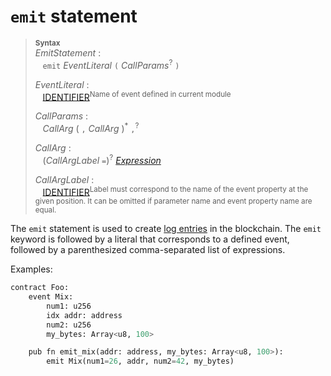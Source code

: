 # `emit` statement


> **<sup>Syntax</sup>**\
> _EmitStatement_ :\
> &nbsp;&nbsp; `emit` _EventLiteral_ `(` _CallParams_<sup>?</sup> `)`
>
> _EventLiteral_ :\
> &nbsp;&nbsp; [IDENTIFIER]<sup>Name of event defined in current module</sup>
>
> _CallParams_ :\
> &nbsp;&nbsp; _CallArg_&nbsp;( `,` _CallArg_ )<sup>\*</sup> `,`<sup>?</sup>
>
> _CallArg_ :\
> &nbsp;&nbsp; (_CallArgLabel_ `=`)<sup>?</sup> [_Expression_]
>
> _CallArgLabel_ :\
> &nbsp;&nbsp; [IDENTIFIER]<sup>Label must correspond to the name of the event property at the given position. It can be omitted if parameter name and event property name are equal.</sup>

The `emit` statement is used to create [log entries] in the blockchain. The `emit` keyword is followed by a literal that corresponds to a defined event, followed by a parenthesized comma-separated list of expressions.


Examples:

```python
contract Foo:
    event Mix:
        num1: u256
        idx addr: address
        num2: u256
        my_bytes: Array<u8, 100>

    pub fn emit_mix(addr: address, my_bytes: Array<u8, 100>):
        emit Mix(num1=26, addr, num2=42, my_bytes)
```

[_Expression_]: ../expressions/index.md
[IDENTIFIER]: ../lexical_structure/identifiers.md
[struct]: ../items/structs.md
[EIP-838]: https://github.com/ethereum/EIPs/issues/838
[log entries]: https://ethereum.stackexchange.com/questions/12950/what-are-solidity-events-and-how-they-are-related-to-topics-and-logs/12951#12951